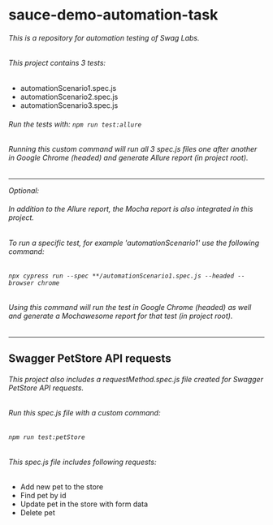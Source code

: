 # sauce-demo-automation-task
###### This is a repository for automation testing of *Swag Labs*.

###### This project contains 3 tests:
- automationScenario1.spec.js
- automationScenario2.spec.js
- automationScenario3.spec.js

###### Run the tests with: ```npm run test:allure```
###### Running this custom command will run all 3 spec.js files one after another in Google Chrome (headed) and generate Allure report (in project root).
-------------------------------------------------------------------------------------------------------------------------------------------------------------------------
_Optional:_
###### In addition to the Allure report, the Mocha report is also integrated in this project.
###### To run a specific test, for example 'automationScenario1' use the following command:
###### ```npx cypress run --spec **/automationScenario1.spec.js --headed --browser chrome```
###### Using this command will run the test in Google Chrome (headed) as well and generate a Mochawesome report for that test (in project root).
-------------------------------------------------------------------------------------------------------------------------------------------------------------------------
## Swagger PetStore API requests
###### This project also includes a requestMethod.spec.js file created for *Swagger PetStore* API requests.
###### Run this spec.js file with a custom command:
###### ```npm run test:petStore```
###### This spec.js file includes following requests:
- Add new pet to the store
- Find pet by id
- Update pet in the store with form data
- Delete pet